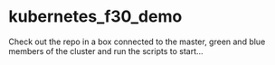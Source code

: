 # kubernetes_f30_demo

Check out the repo in a box connected to the master, green and blue members of the cluster and run the scripts to start...

